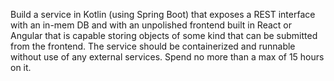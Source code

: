 Build a service in Kotlin (using Spring Boot) that exposes a REST interface with an in-mem DB and with an unpolished frontend built in React or Angular that is capable
storing objects of some kind that can be submitted from the frontend. The service should be 
containerized and runnable without use of any external services. Spend no more than a max of 
15 hours on it.